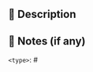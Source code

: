 ## 📌 Description
<!-- Briefly describe what this Pull Request does -->


## 📢 Notes (if any)
<!-- Any important notes or remarks -->

`<type>`: #
